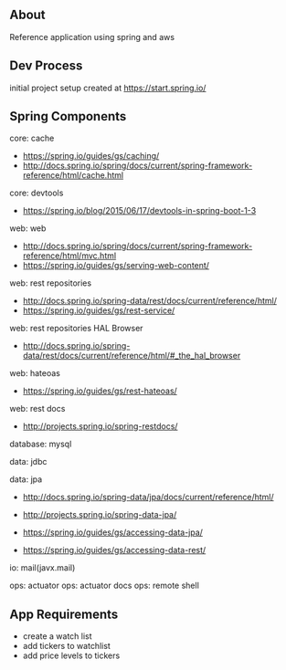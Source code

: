 ## About

Reference application using spring and aws 

## Dev Process
initial project setup created at https://start.spring.io/


## Spring Components 

core: cache 

- https://spring.io/guides/gs/caching/ 
- http://docs.spring.io/spring/docs/current/spring-framework-reference/html/cache.html

core: devtools 

- https://spring.io/blog/2015/06/17/devtools-in-spring-boot-1-3

web: web

- http://docs.spring.io/spring/docs/current/spring-framework-reference/html/mvc.html
- https://spring.io/guides/gs/serving-web-content/

web: rest repositories

- http://docs.spring.io/spring-data/rest/docs/current/reference/html/
- https://spring.io/guides/gs/rest-service/

web: rest repositories HAL Browser 

- http://docs.spring.io/spring-data/rest/docs/current/reference/html/#_the_hal_browser

web: hateoas

- https://spring.io/guides/gs/rest-hateoas/

web: rest docs 

- http://projects.spring.io/spring-restdocs/

database: mysql

data: jdbc


data: jpa

- http://docs.spring.io/spring-data/jpa/docs/current/reference/html/
- http://projects.spring.io/spring-data-jpa/
- https://spring.io/guides/gs/accessing-data-jpa/


- https://spring.io/guides/gs/accessing-data-rest/

io: mail(javx.mail)

ops: actuator
ops: actuator docs
ops: remote shell


## App Requirements

- create a watch list
- add tickers to watchlist
- add price levels to tickers


